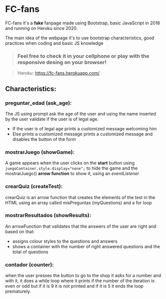 # FC-fans 
FC-fans it's a **fake** fanpage made using Bootstrap, basic JavaScript in 2018 and running on Heroku since 2020.

The main idea of the webpage it's to use bootstrap characteristics, good practices when coding and basic JS knowledge

> ### Feel free to check it in your cellphone or play with the responsive desing on your browser!

> Heroku: https://fc-fans.herokuapp.com/

## Characteristics:

### preguntar_edad (ask_age):

The JS using prompt ask the age of the user and using the name inserted by the user validate if the user is of legal age.

- If the user is of legal age prints a customized message welcoming him
- Else prints a customized message prints a customized message and disables the button of the form

### mostrarJuego (showGame):

A game appears when the user clicks on the **start** button using
`juegoContainer.style.display="none";` to hide the game and the mostrarJuego() **arrow function** to show it, using an *eventListener*

### crearQuiz (createTest):

crearQuiz is an arrow function that creates the elements of the test in the HTML using an array called misPreguntas (myQuestions) and a for loop

### mostrarResultados (showResults):

An arrowFunction that validates that the answers of the user are right and based on that:

- assigns colour styles to the questions and answers
- shows a container with the number of right answered questions and the total of questions

### contador (counter):

when the user presses the button to go to the shop it asks for a number and with it, it does a while loop where it prints if the number of the iteration is even or odd but if it is 9 it is not printed and if it is 5 it ends the loop prematurely.

